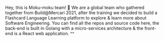 Hey, this is Moku-moku team! 👋
We are a global team who gathered together from Build@Mercari 2021, after the training we decided to build a Flashcard Language Learning platform to explore & learn more about Software Engineering.
You can find all the repos and source code here, the back-end is built in Golang with a micro-services architecture & the front-end is a React web application. ^^
